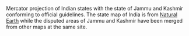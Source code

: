 Mercator projection of Indian states with the state of Jammu and Kashmir conforming to official guidelines. The state map of India is from [Natural Earth](http://www.naturalearthdata.com) while the disputed areas of Jammu and Kashmir have been merged from other maps at the same site.
